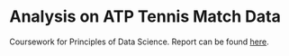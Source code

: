 # Analysis on ATP Tennis Match Data
Coursework for Principles of Data Science. Report can be found [here](https://github.com/cecilialiss/analysis-on-atp-tennis-match-data/blob/main/report.pdf).
